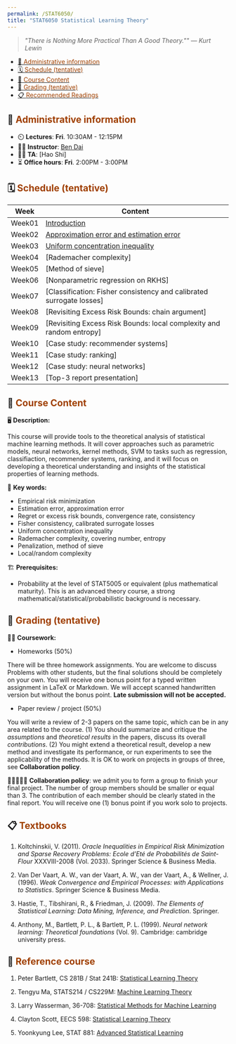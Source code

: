```yaml
---
permalink: /STAT6050/
title: "STAT6050 Statistical Learning Theory"
---
```


> *"There is Nothing More Practical Than A Good Theory."" — Kurt Lewin*

- [📝 <span style="color:#A04000"> Administrative information </span>](#--administrative-information-)
- [🗓️ <span style="color:#A04000"> Schedule (tentative) </span>](#️--schedule-tentative-)
- [🧾 <span style="color:#A04000"> Course Content </span>](#--course-content-)
- [💯 <span style="color:#A04000"> Grading (tentative) </span>](#--grading-tentative-)
- [📋 <span style="color:#A04000"> Recommended Readings </span>](#--recommended-readings-)


## 📝 <span style="color:#A04000"> Administrative information </span>

- ⏲️ **Lectures**: **Fri**. 10:30AM - 12:15PM
- 👨‍🏫 **Instructor**: [Ben Dai](http://www.bendai.org)
- 👨‍💼 **TA**: [Hao Shi]
- ⏳ **Office hours**: **Fri**. 2:00PM - 3:00PM

## 🗓️ <span style="color:#A04000"> Schedule (tentative) </span>

 Week | Content 
 ------- | ------- | 
 Week01 | [Introduction](/STAT6050_slides/lecture1.pdf) | 
 Week02 | [Approximation error and estimation error](/STAT6050_slides/lecture2.pdf)
 Week03 | [Uniform concentration inequality](/STAT6050_slides/lecture3.pdf)
 Week04 | [Rademacher complexity]
 Week05 | [Method of sieve]
 Week06 | [Nonparametric regression on RKHS]
 Week07 | [Classification: Fisher consistency and calibrated surrogate losses]
 Week08 | [Revisiting Excess Risk Bounds: chain argument]
 Week09 | [Revisiting Excess Risk Bounds: local complexity and random entropy]
 Week10 | [Case study: recommender systems]
 Week11 | [Case study: ranking]
 Week12 | [Case study: neural networks]
 Week13 | [Top-3 report presentation]

## 🧾 <span style="color:#A04000"> Course Content </span> 

🖥️ **Description:**

This course will provide tools to the theoretical analysis of statistical machine learning methods. It will cover approaches such as parametric models, neural networks, kernel methods, SVM to tasks such as regression, classifiaction, recommender systems, ranking, and it will focus on developing a theoretical understanding and insights of the statistical properties of learning methods. 

🔑 **Key words:**

- Empirical risk minimization
- Estimation error, approximation error
- Regret or excess risk bounds, convergence rate, consistency
- Fisher consistency, calibrated surrogate losses
- Uniform concentration inequality
- Rademacher complexity, covering number, entropy
- Penalization, method of sieve
- Local/random complexity

🏗️ **Prerequisites:**

- Probability at the level of STAT5005 or equivalent (plus mathematical maturity). This is an advanced theory course, a strong mathematical/statistical/probabilistic background is necessary.


## 💯 <span style="color:#A04000"> Grading (tentative) </span>

👨‍💻 **Coursework:**

- Homeworks (50%)

There will be three homework assignments. You are welcome to discuss Problems with other students, but the final solutions should be completely on your own. You will receive one bonus point for a typed written assignment in LaTeX or Markdown. We will accept scanned handwritten version but without the bonus point. **Late submission will not be accepted.**


- Paper review / project (50%)

You will write a review of 2-3 papers on the same topic, which can be in any area related to the course. (1) You should summarize and critique the *assumptions* and *theoretical results* in the papers, discuss its overall *contributions*. (2) You might extend a theoretical result, develop a new method and investigate its performance, or run experiments to see the applicability of the methods.
It is OK to work on projects in groups of three, see **Collaboration policy**.


👨🏻‍🤝‍👨🏾 **Collaboration policy**: we admit you to form a group to finish your final project. The number of group members should be smaller or equal than 3. The contribution of each member should be clearly stated in the final report. You will receive one (1) bonus point if you work solo to projects.

## 📋 <span style="color:#A04000"> Textbooks </span>

1. Koltchinskii, V. (2011). *Oracle Inequalities in Empirical Risk Minimization and Sparse Recovery Problems: Ecole d’Eté de Probabilités de Saint-Flour* XXXVIII-2008 (Vol. 2033). Springer Science & Business Media.

2. Van Der Vaart, A. W., van der Vaart, A. W., van der Vaart, A., & Wellner, J. (1996). *Weak Convergence and Empirical Processes: with Applications to Statistics*. Springer Science & Business Media.

3. Hastie, T., Tibshirani, R., & Friedman, J. (2009). *The Elements of Statistical Learning: Data Mining, Inference, and Prediction*. Springer.

4. Anthony, M., Bartlett, P. L., & Bartlett, P. L. (1999). *Neural network learning: Theoretical foundations* (Vol. 9). Cambridge: cambridge university press.



## 🧾 <span style="color:#A04000"> Reference course </span>

1. Peter Bartlett, CS 281B / Stat 241B: [Statistical Learning Theory](https://bcourses.berkeley.edu/courses/1409209)

2. Tengyu Ma, STATS214 / CS229M: [Machine Learning Theory](http://web.stanford.edu/class/stats214/)

3. Larry Wasserman, 36-708: [Statistical Methods for Machine Learning](http://www.stat.cmu.edu/~larry/=sml/)

4. Clayton Scott, EECS 598: [Statistical Learning Theory](http://web.eecs.umich.edu/~cscott/past_courses/eecs598w14/)

5. Yoonkyung Lee, STAT 881: [Advanced Statistical Learning](https://www.asc.ohio-state.edu/lee.2272/)